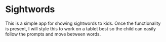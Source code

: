 # Sightwords

This is a simple app for showing sightwords to kids. Once the functionality is 
present, I will style this to work on a tablet best so the child can easily
follow the prompts and move between words.


